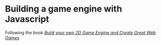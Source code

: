 # Building a game engine with Javascript
Following the book [*Build your own 2D Game Engine and Create Great Web Games*](http://www.apress.com/9781484209530)